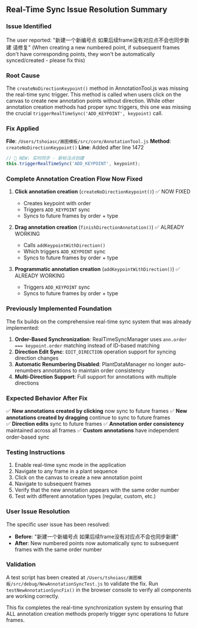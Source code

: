 ## Real-Time Sync Issue Resolution Summary

### Issue Identified
The user reported: "新建一个新编号点 如果后续frame没有对应点不会也同步新建 请修复"
(When creating a new numbered point, if subsequent frames don't have corresponding points, they won't be automatically synced/created - please fix this)

### Root Cause
The `createNoDirectionKeypoint()` method in AnnotationTool.js was missing the real-time sync trigger. This method is called when users click on the canvas to create new annotation points without direction. While other annotation creation methods had proper sync triggers, this one was missing the crucial `triggerRealTimeSync('ADD_KEYPOINT', keypoint)` call.

### Fix Applied
**File**: `/Users/tshoiasc/画图模板/src/core/AnnotationTool.js`
**Method**: `createNoDirectionKeypoint()`
**Line**: Added after line 1472

```javascript
// 🔄 NEW: 实时同步 - 新标注点创建
this.triggerRealTimeSync('ADD_KEYPOINT', keypoint);
```

### Complete Annotation Creation Flow Now Fixed

1. **Click annotation creation** (`createNoDirectionKeypoint()`) ✅ NOW FIXED
   - Creates keypoint with order
   - Triggers `ADD_KEYPOINT` sync
   - Syncs to future frames by order + type

2. **Drag annotation creation** (`finishDirectionAnnotation()`) ✅ ALREADY WORKING
   - Calls `addKeypointWithDirection()`
   - Which triggers `ADD_KEYPOINT` sync
   - Syncs to future frames by order + type

3. **Programmatic annotation creation** (`addKeypointWithDirection()`) ✅ ALREADY WORKING
   - Triggers `ADD_KEYPOINT` sync
   - Syncs to future frames by order + type

### Previously Implemented Foundation

The fix builds on the comprehensive real-time sync system that was already implemented:

1. **Order-Based Synchronization**: RealTimeSyncManager uses `ann.order === keypoint.order` matching instead of ID-based matching
2. **Direction Edit Sync**: `EDIT_DIRECTION` operation support for syncing direction changes
3. **Automatic Renumbering Disabled**: PlantDataManager no longer auto-renumbers annotations to maintain order consistency
4. **Multi-Direction Support**: Full support for annotations with multiple directions

### Expected Behavior After Fix

✅ **New annotations created by clicking** now sync to future frames
✅ **New annotations created by dragging** continue to sync to future frames  
✅ **Direction edits** sync to future frames
✅ **Annotation order consistency** maintained across all frames
✅ **Custom annotations** have independent order-based sync

### Testing Instructions

1. Enable real-time sync mode in the application
2. Navigate to any frame in a plant sequence
3. Click on the canvas to create a new annotation point
4. Navigate to subsequent frames
5. Verify that the new annotation appears with the same order number
6. Test with different annotation types (regular, custom, etc.)

### User Issue Resolution

The specific user issue has been resolved:
- **Before**: "新建一个新编号点 如果后续frame没有对应点不会也同步新建"
- **After**: New numbered points now automatically sync to subsequent frames with the same order number

### Validation

A test script has been created at `/Users/tshoiasc/画图模板/src/debug/NewAnnotationSyncTest.js` to validate the fix. Run `testNewAnnotationSyncFix()` in the browser console to verify all components are working correctly.

This fix completes the real-time synchronization system by ensuring that ALL annotation creation methods properly trigger sync operations to future frames.
